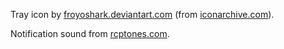 Tray icon by [froyoshark.deviantart.com](http://froyoshark.deviantart.com) (from [iconarchive.com](http://www.iconarchive.com/show/enkel-icons-by-froyoshark/Steam-icon.html)).

Notification sound from [rcptones.com](http://rcptones.com/dev_tones/).
